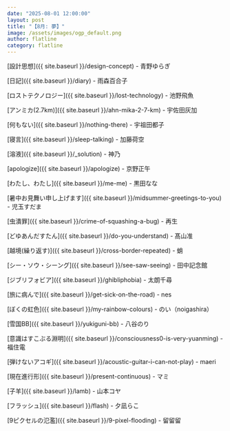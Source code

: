 ```yaml
---
date: "2025-08-01 12:00:00"
layout: post
title: "【8月: 夢】"
image: /assets/images/ogp_default.png
author: flatline
category: flatline
---
```


[設計思想]({{ site.baseurl }}/design-concept) - 青野ゆらぎ

[日記]({{ site.baseurl }}/diary) - 雨森百合子

[ロストテクノロジー]({{ site.baseurl }}/lost-technology) - 池野飛魚

[アンミカ(2.7km)]({{ site.baseurl }}/ahn-mika-2-7-km) - 宇佐田灰加

[何もない]({{ site.baseurl }}/nothing-there) - 宇祖田都子

[寝言]({{ site.baseurl }}/sleep-talking) - 加藤荷空

[溶液]({{ site.baseurl }}/_solution) - 神乃

[apologize]({{ site.baseurl }}/apologize) - 京野正午

[わたし、わたし]({{ site.baseurl }}/me-me) - 黒田なな

[暑中お見舞い申し上げます]({{ site.baseurl }}/midsummer-greetings-to-you) - 児玉すだま

[虫潰罪]({{ site.baseurl }}/crime-of-squashing-a-bug) - 再生

[どゆあんだすたん]({{ site.baseurl }}/do-you-understand) - 髙山准

[越境(繰り返す)]({{ site.baseurl }}/cross-border-repeated) - 蛸

[シー・ソウ・シーング]({{ site.baseurl }}/see-saw-seeing) - 田中記念館

[ジブリフォビア]({{ site.baseurl }}/ghibliphobia) - 太朗千尋

[旅に病んで]({{ site.baseurl }}/get-sick-on-the-road) - nes

[ぼくの虹色]({{ site.baseurl }}/my-rainbow-colours) - のい（noigashira）

[雪国BB]({{ site.baseurl }}/yukiguni-bb) - 八谷のり

[意識はすこぶる淵明]({{ site.baseurl }}/consciousness0-is-very-yuanming) - 福住電

[弾けないアコギ]({{ site.baseurl }}/acoustic-guitar-i-can-not-play) - maeri

[現在進行形]({{ site.baseurl }}/present-continuous) - マミ

[子羊]({{ site.baseurl }}/lamb) - 山本コヤ

[フラッシュ]({{ site.baseurl }}/flash) - 夕凪らこ

[9ピクセルの氾濫]({{ site.baseurl }}/9-pixel-flooding) - 留留留
